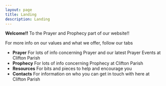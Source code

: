 ```yaml
---
layout: page
title: Landing
description: Landing
---
```


**Welcome!!** To the Prayer and Prophecy part of our website!!

For more info on our values and what we offer, follow our tabs

+ **Prayer** For lots of info concerning Prayer and our latest Prayer Events at Clifton Parish
+ **Prophecy** For lots of info concerning Prophecy at Clifton Parish
+ **Resources** For bits and pieces to help and encourage you
+ **Contacts** For information on who you can get in touch with here at Clifton Parish
